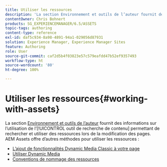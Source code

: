 ```yaml
---
title: Utiliser les ressources
description: 'La section Environnement et outils de l’auteur fournit des informations sur l’utilisation de l’outil de recherche de contenu permettant de rechercher et utiliser des ressources lors de la modification des pages. AEM Assets offre d’autres méthodes pour utiliser les ressources :'
contentOwner: Chris Bohnert
products: SG_EXPERIENCEMANAGER/6.5/ASSETS
topic-tags: authoring
content-type: reference
exl-id: daf5c934-8a98-4891-94a1-029056d87931
solution: Experience Manager, Experience Manager Sites
feature: Authoring
role: User
source-git-commit: caf2d5b4f03823e57c579eafdd47b52ef9357493
workflow-type: ht
source-wordcount: '80'
ht-degree: 100%

---
```


# Utiliser les ressources{#working-with-assets}

La section [Environnement et outils de l’auteur](/help/sites-authoring/author-environment-tools.md) fournit des informations sur l’utilisation de l’[!UICONTROL outil de recherche de contenu] permettant de rechercher et utiliser des ressources lors de la modification des pages. AEM Assets offre d’autres méthodes pour utiliser les ressources :

* [L’ajout de fonctionnalités Dynamic Media Classic à votre page](/help/sites-classic-ui-authoring/manage-assets-classic-s7.md)
* [Utiliser Dynamic Media](/help/sites-classic-ui-authoring/dynamic-media-assets.md)
* [Conventions de nommage des ressources](/help/sites-classic-ui-authoring/asset-naming-conventions.md)
